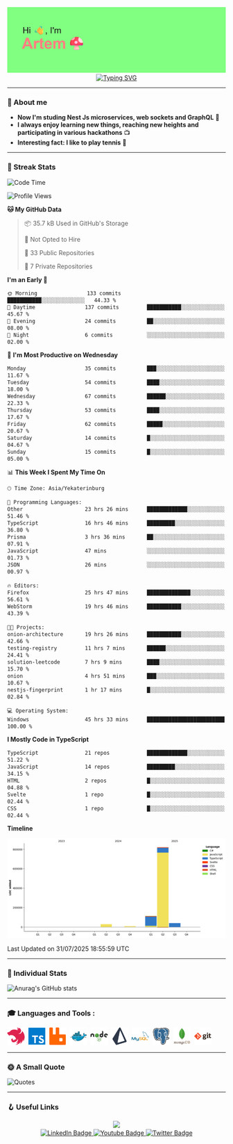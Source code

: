 <div id="header" align="center">
  <img src="https://github.com/CurlyBattery/CurlyBattery/blob/master/header.png?raw=true" alt="альтернативный текст">
  <a href="https://git.io/typing-svg"><img src="https://readme-typing-svg.demolab.com?font=Fira+Code&pause=1000&color=2BF777&width=435&lines=I've+been+doing+backend+programming+;on+Nest+JS+for+13+months+now" alt="Typing SVG" /></a>
</div>

---

### :otter: About me 
- __Now I'm studing Nest Js microservices, web sockets and GraphQL__ 🧩
- __I always enjoy learning new things, reaching new heights and participating in various hackathons__ 📺
- __Interesting fact: I like to play tennis__ 🏓

---

### :monorail: Streak Stats 

<!--START_SECTION:waka-->
![Code Time](http://img.shields.io/badge/Code%20Time-1%2C105%20hrs%2016%20mins-blue)

![Profile Views](http://img.shields.io/badge/Profile%20Views-0-blue)

**🐱 My GitHub Data** 

> 📦 35.7 kB Used in GitHub's Storage 
 > 
> 🚫 Not Opted to Hire
 > 
> 📜 33 Public Repositories 
 > 
> 🔑 7 Private Repositories 
 > 
**I'm an Early 🐤** 

```text
🌞 Morning                133 commits         ███████████░░░░░░░░░░░░░░   44.33 % 
🌆 Daytime                137 commits         ███████████░░░░░░░░░░░░░░   45.67 % 
🌃 Evening                24 commits          ██░░░░░░░░░░░░░░░░░░░░░░░   08.00 % 
🌙 Night                  6 commits           ░░░░░░░░░░░░░░░░░░░░░░░░░   02.00 % 
```
📅 **I'm Most Productive on Wednesday** 

```text
Monday                   35 commits          ███░░░░░░░░░░░░░░░░░░░░░░   11.67 % 
Tuesday                  54 commits          ████░░░░░░░░░░░░░░░░░░░░░   18.00 % 
Wednesday                67 commits          ██████░░░░░░░░░░░░░░░░░░░   22.33 % 
Thursday                 53 commits          ████░░░░░░░░░░░░░░░░░░░░░   17.67 % 
Friday                   62 commits          █████░░░░░░░░░░░░░░░░░░░░   20.67 % 
Saturday                 14 commits          █░░░░░░░░░░░░░░░░░░░░░░░░   04.67 % 
Sunday                   15 commits          █░░░░░░░░░░░░░░░░░░░░░░░░   05.00 % 
```


📊 **This Week I Spent My Time On** 

```text
🕑︎ Time Zone: Asia/Yekaterinburg

💬 Programming Languages: 
Other                    23 hrs 26 mins      █████████████░░░░░░░░░░░░   51.46 % 
TypeScript               16 hrs 46 mins      █████████░░░░░░░░░░░░░░░░   36.80 % 
Prisma                   3 hrs 36 mins       ██░░░░░░░░░░░░░░░░░░░░░░░   07.91 % 
JavaScript               47 mins             ░░░░░░░░░░░░░░░░░░░░░░░░░   01.73 % 
JSON                     26 mins             ░░░░░░░░░░░░░░░░░░░░░░░░░   00.97 % 

🔥 Editors: 
Firefox                  25 hrs 47 mins      ██████████████░░░░░░░░░░░   56.61 % 
WebStorm                 19 hrs 46 mins      ███████████░░░░░░░░░░░░░░   43.39 % 

🐱‍💻 Projects: 
onion-architecture       19 hrs 26 mins      ███████████░░░░░░░░░░░░░░   42.66 % 
testing-registry         11 hrs 7 mins       ██████░░░░░░░░░░░░░░░░░░░   24.41 % 
solution-leetcode        7 hrs 9 mins        ████░░░░░░░░░░░░░░░░░░░░░   15.70 % 
onion                    4 hrs 51 mins       ███░░░░░░░░░░░░░░░░░░░░░░   10.67 % 
nestjs-fingerprint       1 hr 17 mins        █░░░░░░░░░░░░░░░░░░░░░░░░   02.84 % 

💻 Operating System: 
Windows                  45 hrs 33 mins      █████████████████████████   100.00 % 
```

**I Mostly Code in TypeScript** 

```text
TypeScript               21 repos            █████████████░░░░░░░░░░░░   51.22 % 
JavaScript               14 repos            █████████░░░░░░░░░░░░░░░░   34.15 % 
HTML                     2 repos             █░░░░░░░░░░░░░░░░░░░░░░░░   04.88 % 
Svelte                   1 repo              █░░░░░░░░░░░░░░░░░░░░░░░░   02.44 % 
CSS                      1 repo              █░░░░░░░░░░░░░░░░░░░░░░░░   02.44 % 
```



**Timeline**

![Lines of Code chart](https://raw.githubusercontent.com/CurlyBattery/CurlyBattery/master/assets/bar_graph.png)


 Last Updated on 31/07/2025 18:55:59 UTC
<!--END_SECTION:waka-->

---

### :slot_machine: Individual Stats 
![Anurag's GitHub stats](https://github-readme-stats.vercel.app/api?username=CurlyBattery&hide=contribs,prs&theme=dracula)

---

### :mortar_board: Languages and Tools :
<div>
  <img src="https://github.com/devicons/devicon/blob/master/icons/nestjs/nestjs-original.svg" title="Nest" alt="Nest" width="40" height="40"/>&nbsp;
  <img src="https://github.com/devicons/devicon/blob/master/icons/typescript/typescript-plain.svg" title="TypeScript" alt="TypeScript" width="40" height="40"/>&nbsp;
  <img src="https://github.com/devicons/devicon/blob/master/icons/rabbitmq/rabbitmq-original.svg" title="Rabbit" alt="RabbitMQ" width="40" height="40"/>&nbsp;
  <img src="https://github.com/devicons/devicon/blob/master/icons/docker/docker-original.svg" title="Docker" alt="Docker" width="40" height="40"/>&nbsp;
  <img src="https://github.com/devicons/devicon/blob/master/icons/nodejs/nodejs-original-wordmark.svg" title="NodeJS" alt="NodeJS" width="40" height="40"/>&nbsp;
  <img src="https://github.com/devicons/devicon/blob/master/icons/prisma/prisma-original.svg" title="Prisma"  alt="Prisma" width="40" height="40"/>&nbsp;
  <img src="https://github.com/devicons/devicon/blob/master/icons/mysql/mysql-original-wordmark.svg" title="MySQL"  alt="MySQL" width="40" height="40"/>&nbsp;
  <img src="https://github.com/devicons/devicon/blob/master/icons/postgresql/postgresql-original.svg" title="PostgreSQL"  alt="PostgreSQL" width="40" height="40"/>&nbsp;
  <img src="https://github.com/devicons/devicon/blob/master/icons/mongodb/mongodb-original-wordmark.svg" title="MongoDB" alt="MongoDB" width="40" height="40"/>&nbsp;
  <img src="https://github.com/devicons/devicon/blob/master/icons/git/git-original-wordmark.svg" title="Git" **alt="Git" width="40" height="40"/>
</div>

---

### :sun_with_face: A Small Quote
![Quotes](https://quotes-github-readme.vercel.app/api?type=horizontal&theme=dark)

---

### :hook: Useful Links 
<div align="center">
  <img src="https://media2.giphy.com/media/v1.Y2lkPTc5MGI3NjExdG1qb3M0MHpyZmczeDJoZzR4Z2lvcXBydDhpejNpb3Zoc2NoM2lnaCZlcD12MV9pbnRlcm5hbF9naWZfYnlfaWQmY3Q9Zw/FXynzLoP14IHsnfGmO/giphy.gif" height="300">
  
  <div id="badges">
  <a href="your-linkedin-URL">
    <img src="https://img.shields.io/badge/LinkedIn-blue?style=for-the-badge&logo=linkedin&logoColor=white" alt="LinkedIn Badge"/>
  </a>
  <a href="your-youtube-URL">
    <img src="https://img.shields.io/badge/YouTube-red?style=for-the-badge&logo=youtube&logoColor=white" alt="Youtube Badge"/>
  </a>
  <a href="your-twitter-URL">
    <img src="https://img.shields.io/badge/Twitter-blue?style=for-the-badge&logo=twitter&logoColor=white" alt="Twitter Badge"/>
  </a>
